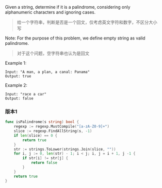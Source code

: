 Given a string, determine if it is a palindrome, considering only alphanumeric characters and ignoring cases.
> 给一个字符串，判断是否是一个回文，仅考虑英文字符和数字，不区分大小写

Note: For the purpose of this problem, we define empty string as valid palindrome.
> 对于这个问题，空字符串也认为是回文

Example 1:
```
Input: "A man, a plan, a canal: Panama"
Output: true
```
Example 2:
```
Input: "race a car"
Output: false
```
### 版本1
```go
func isPalindrome(s string) bool {
    regexp := regexp.MustCompile("[a-zA-Z0-9]+")
    slice := regexp.FindAllString(s, -1)
    if len(slice) == 0 {
        return true
    }
    str := strings.ToLower(strings.Join(slice, ""))
    for i, j := 0, len(str) - 1; i < j; i, j = i + 1, j -1 {
        if str[i] != str[j] {
            return false
        }
	}
	return true
}
```
